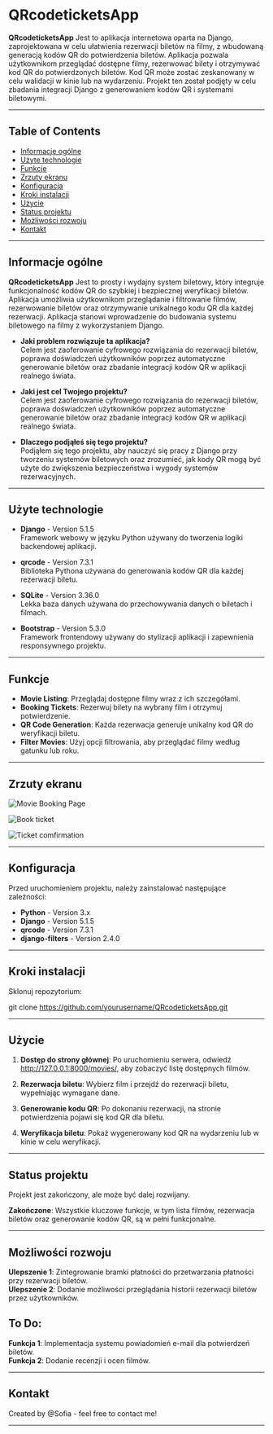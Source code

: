 # QRcodeticketsApp

**QRcodeticketsApp** Jest to aplikacja internetowa oparta na Django, zaprojektowana w celu ułatwienia rezerwacji biletów na filmy, z wbudowaną generacją kodów QR do potwierdzenia biletów. Aplikacja pozwala użytkownikom przeglądać dostępne filmy, rezerwować bilety i otrzymywać kod QR do potwierdzonych biletów. Kod QR może zostać zeskanowany w celu walidacji w kinie lub na wydarzeniu. Projekt ten został podjęty w celu zbadania integracji Django z generowaniem kodów QR i systemami biletowymi.

---

## Table of Contents
- [Informacje ogólne](#general-information)
- [Użyte technologie](#technologies-used)
- [Funkcje](#features)
- [Zrzuty ekranu](#screenshots)
- [Konfiguracja](#setup)
- [Kroki instalacji](#installation-setup)
- [Użycie](#usage)
- [Status projektu](#project-status)
- [Możliwości rozwoju](#room-for-improvement)
- [Kontakt](#contact)
  
---

## Informacje ogólne

**QRcodeticketsApp** Jest to prosty i wydajny system biletowy, który integruje funkcjonalność kodów QR do szybkiej i bezpiecznej weryfikacji biletów. Aplikacja umożliwia użytkownikom przeglądanie i filtrowanie filmów, rezerwowanie biletów oraz otrzymywanie unikalnego kodu QR dla każdej rezerwacji. Aplikacja stanowi wprowadzenie do budowania systemu biletowego na filmy z wykorzystaniem Django.

- **Jaki problem rozwiązuje ta aplikacja?**  
  Celem jest zaoferowanie cyfrowego rozwiązania do rezerwacji biletów, poprawa doświadczeń użytkowników poprzez automatyczne generowanie biletów oraz zbadanie integracji kodów QR w aplikacji realnego świata.

- **Jaki jest cel Twojego projektu?**  
  Celem jest zaoferowanie cyfrowego rozwiązania do rezerwacji biletów, poprawa doświadczeń użytkowników poprzez automatyczne generowanie biletów oraz zbadanie integracji kodów QR w aplikacji realnego świata.

- **Dlaczego podjąłeś się tego projektu?**  
  Podjąłem się tego projektu, aby nauczyć się pracy z Django przy tworzeniu systemów biletowych oraz zrozumieć, jak kody QR mogą być użyte do zwiększenia bezpieczeństwa i wygody systemów rezerwacyjnych.

---

## Użyte technologie

- **Django** - Version 5.1.5  
  Framework webowy w języku Python używany do tworzenia logiki backendowej aplikacji.
  
- **qrcode** - Version 7.3.1  
  Biblioteka Pythona używana do generowania kodów QR dla każdej rezerwacji biletu.

- **SQLite** - Version 3.36.0  
  Lekka baza danych używana do przechowywania danych o biletach i filmach.

- **Bootstrap** - Version 5.3.0  
  Framework frontendowy używany do stylizacji aplikacji i zapewnienia responsywnego projektu.

---

## Funkcje

- **Movie Listing**: Przeglądaj dostępne filmy wraz z ich szczegółami.
- **Booking Tickets**: Rezerwuj bilety na wybrany film i otrzymuj potwierdzenie.
- **QR Code Generation**: Każda rezerwacja generuje unikalny kod QR do weryfikacji biletu.
- **Filter Movies**: Użyj opcji filtrowania, aby przeglądać filmy według gatunku lub roku.

---

## Zrzuty ekranu

![Movie Booking Page](https://github.com/user-attachments/assets/153512f8-3044-4632-aed7-4da5e9354b19)

![Book ticket](https://github.com/user-attachments/assets/6944a088-a4e4-43d7-ab76-98b6ecebdc78)

![Ticket comfirmation](https://github.com/user-attachments/assets/c0df675a-4719-47f8-a38d-372eb9af1844)

---

## Konfiguracja

Przed uruchomieniem projektu, należy zainstalować następujące zależności:

- **Python** - Version 3.x  
- **Django** - Version 5.1.5
- **qrcode** - Version 7.3.1
- **django-filters** - Version 2.4.0

---

## Kroki instalacji

Sklonuj repozytorium:

git clone https://github.com/yourusername/QRcodeticketsApp.git

---

## Użycie

1. **Dostęp do strony głównej**: Po uruchomieniu serwera, odwiedź http://127.0.0.1:8000/movies/, aby zobaczyć listę dostępnych filmów.

2. **Rezerwacja biletu**: Wybierz film i przejdź do rezerwacji biletu, wypełniając wymagane dane.

3. **Generowanie kodu QR**: Po dokonaniu rezerwacji, na stronie potwierdzenia pojawi się kod QR dla biletu.

4. **Weryfikacja biletu**: Pokaż wygenerowany kod QR na wydarzeniu lub w kinie w celu weryfikacji.

---

## Status projektu

Projekt jest zakończony, ale może być dalej rozwijany.

**Zakończone**: Wszystkie kluczowe funkcje, w tym lista filmów, rezerwacja biletów oraz generowanie kodów QR, są w pełni funkcjonalne.

---

## Możliwości rozwoju

**Ulepszenie 1**: Zintegrowanie bramki płatności do przetwarzania płatności przy rezerwacji biletów.  
**Ulepszenie 2**: Dodanie możliwości przeglądania historii rezerwacji biletów przez użytkowników.

## To Do:

**Funkcja 1**: Implementacja systemu powiadomień e-mail dla potwierdzeń biletów.  
**Funkcja 2**: Dodanie recenzji i ocen filmów.

---

## Kontakt

Created by @Sofia - feel free to contact me!

---
   
